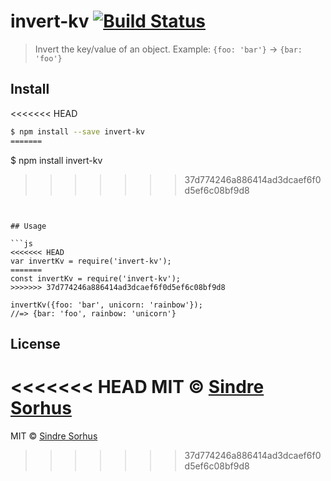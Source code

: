 # invert-kv [![Build Status](https://travis-ci.org/sindresorhus/invert-kv.svg?branch=master)](https://travis-ci.org/sindresorhus/invert-kv)

> Invert the key/value of an object. Example: `{foo: 'bar'}` → `{bar: 'foo'}`


## Install

<<<<<<< HEAD
```sh
$ npm install --save invert-kv
=======
```
$ npm install invert-kv
>>>>>>> 37d774246a886414ad3dcaef6f0d5ef6c08bf9d8
```


## Usage

```js
<<<<<<< HEAD
var invertKv = require('invert-kv');
=======
const invertKv = require('invert-kv');
>>>>>>> 37d774246a886414ad3dcaef6f0d5ef6c08bf9d8

invertKv({foo: 'bar', unicorn: 'rainbow'});
//=> {bar: 'foo', rainbow: 'unicorn'}
```


## License

<<<<<<< HEAD
MIT © [Sindre Sorhus](http://sindresorhus.com)
=======
MIT © [Sindre Sorhus](https://sindresorhus.com)
>>>>>>> 37d774246a886414ad3dcaef6f0d5ef6c08bf9d8
